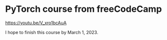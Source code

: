# PyTorch course from freeCodeCamp
https://youtu.be/V_xro1bcAuA

I hope to finish this course by March 1, 2023.